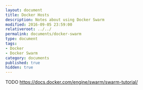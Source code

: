 ```yaml
---
layout: document
title: Docker Hosts
description: Notes about using Docker Swarm
modified: 2016-09-05 23:59:00
relativeroot: ../../
permalink: documents/docker-swarm
type: document
tags:
- Docker
- Docker Swarm
category: documents
published: true
hidden: true
---
```


TODO https://docs.docker.com/engine/swarm/swarm-tutorial/
